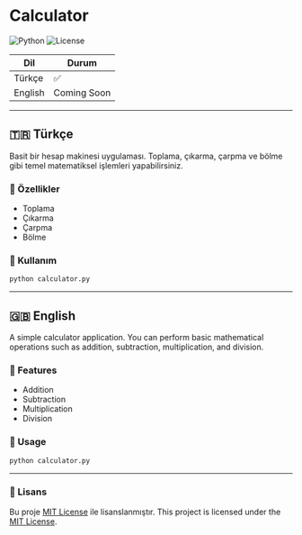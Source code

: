 # Calculator

![Python](https://img.shields.io/badge/Python-3.x-blue) ![License](https://img.shields.io/badge/license-MIT-green)

| Dil | Durum |
|-----|--------|
| Türkçe | ✅ |
| English | Coming Soon |

---

## 🇹🇷 Türkçe

Basit bir hesap makinesi uygulaması. Toplama, çıkarma, çarpma ve bölme gibi temel matematiksel işlemleri yapabilirsiniz.

### 🚀 Özellikler
- Toplama  
- Çıkarma  
- Çarpma  
- Bölme  

### 📝 Kullanım
```bash
python calculator.py
```

---

## 🇬🇧 English

A simple calculator application. You can perform basic mathematical operations such as addition, subtraction, multiplication, and division.

### 🚀 Features
- Addition  
- Subtraction  
- Multiplication  
- Division  

### 📝 Usage
```bash
python calculator.py
```

---

### 📄 Lisans
Bu proje [MIT License](LICENSE) ile lisanslanmıştır.
This project is licensed under the [MIT License](LICENSE).
